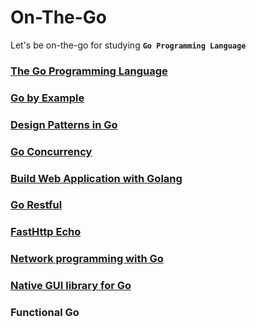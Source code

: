 # On-The-Go
Let's be on-the-go for studying **`Go Programming Language`**

### [The Go Programming Language](http://www.gopl.io/)

### [Go by Example](https://gobyexample.com/)

### [Design Patterns in Go](https://github.com/monochromegane/go_design_pattern)

### [Go Concurrency](https://projects.felixlab.io/diffusion/GCY/)

### [Build Web Application with Golang](https://astaxie.gitbooks.io/build-web-application-with-golang/content/en/index.html)

### [Go Restful](https://github.com/emicklei/go-restful)

### [FastHttp Echo](https://github.com/labstack/echo)

### [Network programming with Go](https://jan.newmarch.name/go/)

### [Native GUI library for Go](https://github.com/andlabs/ui)

### Functional Go
